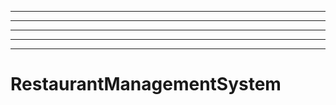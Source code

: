 --------------------------------
----------------------------------------------------------------------------------------------------
----------------------------------------------------------------------------------------------------
----------------------------------------------------------------------------------------------------
----------------------------------------------------------------------------------------------------
# RestaurantManagementSystem
